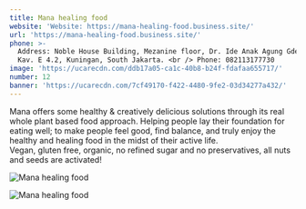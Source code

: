 ```yaml
---
title: Mana healing food
website: 'Website: https://mana-healing-food.business.site/'
url: 'https://mana-healing-food.business.site/'
phone: >-
  Address: Noble House Building, Mezanine floor, Dr. Ide Anak Agung Gde Agung
  Kav. E 4.2, Kuningan, South Jakarta. <br /> Phone: 082113177730
image: 'https://ucarecdn.com/ddb17a05-ca1c-40b8-b24f-fdafaa655717/'
number: 12
banner: 'https://ucarecdn.com/7cf49170-f422-4480-9fe2-03d34277a432/'
---
```

Mana offers some healthy & creatively delicious solutions through its real whole plant based food approach. Helping people lay their foundation for eating well; to make people feel good, find balance, and truly enjoy the healthy and healing food in the midst of their active life.\
Vegan, gluten free, organic, no refined sugar and no preservatives, all nuts and seeds are activated!

![Mana healing food](https://ucarecdn.com/f5d61ac4-0b3c-4c5a-af98-a86435d61567/ "Mana healing food")

![Mana healing food](https://ucarecdn.com/b1462ded-d208-4fd0-b3a8-2e6618c35fb9/ "Mana healing food")

